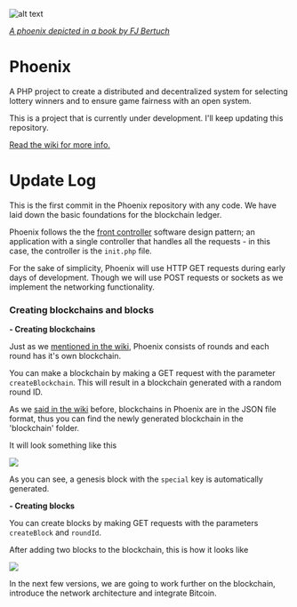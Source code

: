 ![alt text](https://upload.wikimedia.org/wikipedia/commons/thumb/4/43/Phoenix-Fabelwesen.jpg/220px-Phoenix-Fabelwesen.jpg "A phoenix depicted in a book by FJ Bertuch")

[_A phoenix depicted in a book by FJ Bertuch_](https://commons.wikimedia.org/wiki/File:Phoenix-Fabelwesen.jpg)


# Phoenix
A PHP project to create a distributed and decentralized system for selecting lottery winners and to ensure game fairness with an open system.

This is a project that is currently under development. I'll keep updating this repository.

[Read the wiki for more info.](https://github.com/muneebtatar/phoenix/wiki)

<h1>Update Log</h1>

This is the first commit in the Phoenix repository with any code. We have laid down the basic foundations for the blockchain ledger.

Phoenix follows the the <a href="https://en.wikipedia.org/wiki/Front_controller">front controller</a> software design pattern; an application with a single controller that handles all the requests - in this case, the controller is the <code>init.php</code> file.

For the sake of simplicity, Phoenix will use HTTP GET requests during early days of development. Though we will use POST requests or sockets as we implement the networking functionality.

<h3>Creating blockchains and blocks</h3>

 **- Creating blockchains**
 
 Just as we <a href="https://github.com/muneebtatar/phoenix/wiki/A-look-at-the-public-blockchain-ledger">mentioned in the wiki</a>, Phoenix consists of rounds and each round has it's own blockchain.

You can make a blockchain by making a GET request with the parameter <code>createBlockchain</code>.  This will result in a blockchain generated with a random round ID. 

As we <a href="https://github.com/muneebtatar/phoenix/wiki/A-look-at-the-public-blockchain-ledger">said in the wiki</a> before, blockchains in Phoenix are in the JSON file format, thus you can find the newly generated blockchain in the 'blockchain' folder. 

It will look something like this

<img src="https://i.imgur.com/kyJyWTq.png">

As you can see, a genesis block with the <code>special</code> key is automatically generated.

 **- Creating blocks**

You can create blocks by making GET requests with the parameters <code>createBlock</code> and <code>roundId</code>.

After adding two blocks to the blockchain, this is how it looks like

<img src="https://i.imgur.com/cI1ZDvQ.png">

In the next few versions, we are going to work further on the blockchain, introduce the network architecture and integrate Bitcoin.
